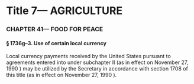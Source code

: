 
# Title 7— AGRICULTURE
### CHAPTER 41— FOOD FOR PEACE
#### § 1736g–3. Use of certain local currency

Local currency payments received by the United States pursuant to agreements entered into under subchapter II (as in effect on November 27, 1990 ) may be utilized by the Secretary in accordance with section 1708 of this title (as in effect on November 27, 1990 ).
